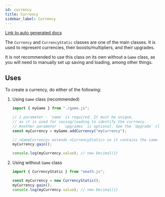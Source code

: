 ```yaml
---
id: currency
title: Currency
sidebar_label: Currency
---
```


[Link to auto generated docs](https://xshadowblade.github.io/emath.js/typedoc/classes/classes_Currency.CurrencyStatic.html)

The `Currency` and `CurrencyStatic` classes are one of the main classes. It is used to represent currencies, their boosts/multipliers, and their upgrades.

It is not recommended to use this class on its own without a `Game` class, as you will need to manually set up saving and loading, among other things.

## Uses

To create a currency, do either of the following:

1. Using `Game` class (recommended)

    ```js title="currency.js" showLineNumbers
    import { myGame } from "./game.js";

    // 1 parameter - `name` is required. It must be unique,
    // as it is used for saving/loading to identify the currnecy.
    // Another parameter - `upgrades` is optional. See the `Upgrade` class for more information.
    const myCurrency = myGame.addCurrency("myCurrency");

    // <GameCurrency> extends <CurrencyStatic> so it contains the same methods and properties.  
    myCurrency.gain();

    console.log(myCurrency.value); // new Decimal(1)
    ```

2. Using without `Game` class

    ```js title="currency.js" showLineNumbers
    import { CurrencyStatic } from "emath.js";

    const myCurrency = new CurrencyStatic();
    myCurrency.gain();
    console.log(myCurrency.value); // new Decimal(1)
    ```
